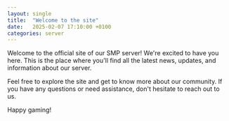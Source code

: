 ```yaml
---
layout: single
title:  "Welcome to the site"
date:   2025-02-07 17:10:00 +0100
categories: server
---
```

Welcome to the official site of our SMP server! We're excited to have you here. This is the place where you'll find all the latest news, updates, and information about our server.

Feel free to explore the site and get to know more about our community. If you have any questions or need assistance, don't hesitate to reach out to us.

Happy gaming!

